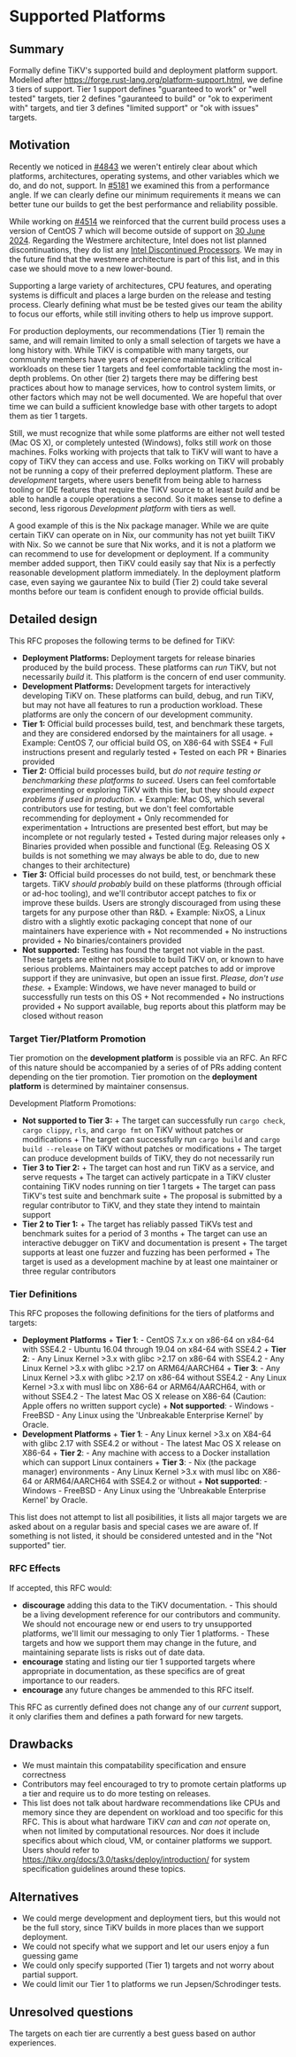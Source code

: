 # Supported Platforms

## Summary

Formally define TiKV's supported build and deployment platform support. Modelled
after https://forge.rust-lang.org/platform-support.html, we define 3 tiers of
support. Tier 1 support defines "guaranteed to work" or "well tested" targets,
tier 2 defines "gauranteed to build" or "ok to experiment with" targets, and
tier 3 defines "limited support" or "ok with issues" targets.

## Motivation

Recently we noticed in [#4843](https://github.com/tikv/tikv/issues/4843) we
weren't entirely clear about which platforms, architectures, operating systems,
and other variables which we do, and do not, support. In
[#5181](https://github.com/tikv/tikv/pull/5181) we examined this from a
performance angle. If we can clearly define our minimum requirements it means we
can better tune our builds to get the best performance and reliability possible.

While working on [#4514](https://github.com/tikv/tikv/pull/4514/) we reinforced
that the current build process uses a version of CentOS 7 which will become
outside of support on
[30 June 2024](https://en.wikipedia.org/wiki/CentOS#End-of-support_schedule).
Regarding the Westmere architecture, Intel does not list planned
discontinuations, they do list any [Intel Discontinued Processors]. We may in
the future find that the westmere architecture is part of this list, and in this
case we should move to a new lower-bound.

Supporting a large variety of architectures, CPU features, and operating systems
is difficult and places a large burden on the release and testing process.
Clearly defining what must be be tested gives our team the ability to focus our
efforts, while still inviting others to help us improve support.

For production deployments, our recommendations (Tier 1) remain the same, and
will remain limited to only a small selection of targets we have a long history
with. While TiKV is compatible with many targets, our community members have
years of experience maintaining critical workloads on these tier 1 targets and
feel comfortable tackling the most in-depth problems. On other (tier 2) targets
there may be differing best practices about how to manage services, how to
control system limits, or other factors which may not be well documented. We are
hopeful that over time we can build a sufficient knowledge base with other
targets to adopt them as tier 1 targets.

Still, we must recognize that while some platforms are either not well tested
(Mac OS X), or completely untested (Windows), folks still *work* on those
machines. Folks working with projects that talk to TiKV will want to have a copy
of TiKV they can access and use. Folks working on TiKV will probably not be
running a copy of their preferred deployment platform. These are *development*
targets, where users benefit from being able to harness tooling or IDE features
that require the TiKV source to at least *build* and be able to handle a couple
operations a second. So it makes sense to define a second, less rigorous
*Development platform* with tiers as well.

A good example of this is the Nix package manager. While we are quite certain
TiKV can operate on in Nix, our community has not yet buiilt TiKV with Nix. So
we cannot be sure that Nix works, and it is not a platform we can recommend to
use for development or deployment. If a community member added support, then
TiKV could easily say that Nix is a perfectly reasonable development platform
immediately. In the deployment platform case, even saying we gaurantee Nix to
build (Tier 2) could take several months before our team is confident enough to
provide official builds.

## Detailed design

This RFC proposes the following terms to be defined for TiKV:

* **Deployment Platforms:** Deployment targets for release binaries produced by
  the build process. These platforms can *run* TiKV, but not necessarily *build*
  it. This platform is the concern of end user community.
* **Development Platforms:** Development targets for interactively developing
  TiKV on. These platforms can build, debug, and run TiKV, but may not have all
  features to run a production workload. These platforms are only the concern of
  our development community.
* **Tier 1:** Official build processes build, test, and benchmark these targets,
  and they are considered endorsed by the maintainers for all usage.
      + Example: CentOS 7, our official build OS, on X86-64 with SSE4
      + Full instructions present and regularly tested
      + Tested on each PR
      + Binaries provided
* **Tier 2:** Official build processes build, but *do not require testing or
  benchmarking these platforms to suceed*. Users can feel comfortable
  experimenting or exploring TiKV with this tier, but they should *expect
  problems if used in production*.
      + Example: Mac OS, which several contributors use for testing, but we
        don't feel comfortable recommending for deployment
      + Only recommended for experimentation
      + Intructions are presented best effort, but may be incomplete or not
        regularly tested
      + Tested during major releases only
      + Binaries provided when possible and functional (Eg. Releasing OS X
        builds is not something we may always be able to do, due to new changes
        to their architecture)
* **Tier 3:** Official build processes do not build, test, or benchmark these
  targets. TiKV *should probably* build on these platforms (through official or
  ad-hoc tooling), and we'll contributor accept patches to fix or improve these
  builds. Users are strongly discouraged from using these targets for any
  purpose other than R&D.
      + Example: NixOS, a Linux distro with a slightly exotic packaging concept
      that none of our maintainers have experience with
      + Not recommended
      + No instructions provided
      + No binaries/containers provided
* **Not supported:** Testing has found the target not viable in the past. These
  targets are either not possible to build TiKV on, or known to have serious
  problems. Maintainers may accept patches to add or improve support if they are
  uninvasive, but open an issue first. *Please, don't use these.*
      + Example: Windows, we have never managed to build or successfully run
        tests on this OS
      + Not recommended
      + No instructions provided
      + No support available, bug reports about this platform may be closed
        without reason

### Target Tier/Platform Promotion

Tier promotion on the **development platform** is possible via an RFC. An RFC of
this nature should be accompanied by a series of of PRs adding content depending
on the tier promotion. Tier promotion on the **deployment platform** is
determined by maintainer consensus.

Development Platform Promotions:

* **Not supported to Tier 3:**
      + The target can successfully run `cargo check`, `cargo clippy`, `rls`, and
        `cargo fmt` on TiKV without patches or modifications
      + The target can successfully run `cargo build` and `cargo build --release`
        on TiKV without patches or modifications
      + The target can produce development builds of TiKV, they do not
        necessarily run
* **Tier 3 to Tier 2:**
      + The target can host and run TiKV as a service, and serve requests
      + The target can actively particpate in a TiKV cluster containing TiKV
        nodes running on tier 1 targets
      + The target can pass TiKV's test suite and benchmark suite
      + The proposal is submitted by a regular contributor to TiKV, and they
        state they intend to maintain support
* **Tier 2 to Tier 1:**
      + The target has reliably passed TiKVs test and benchmark suites for a
        period of 3 months
      + The target can use an interactive debugger on TiKV and documentation is present
      + The target supports at least one fuzzer and fuzzing has been performed
      + The target is used as a development machine by at least one maintainer
        or three regular contributors

### Tier Definitions

This RFC proposes the following definitions for the tiers of platforms and targets:

* **Deployment Platforms**
      + **Tier 1**:
        - CentOS 7.x.x on x86-64 on x84-64 with SSE4.2
        - Ubuntu 16.04 through 19.04 on x84-64 with SSE4.2
      + **Tier 2**:
        - Any Linux Kernel >3.x with glibc >2.17 on x86-64 with SSE4.2
        - Any Linux Kernel >3.x with glibc >2.17 on ARM64/AARCH64
      + **Tier 3**:
        - Any Linux Kernel >3.x with glibc >2.17 on x86-64 without SSE4.2
        - Any Linux Kernel >3.x with musl libc on X86-64 or ARM64/AARCH64, with
          or without SSE4.2
        - The latest Mac OS X release on X86-64 (Caution: Apple offers no
          written support cycle)
      + **Not supported**:
        - Windows
        - FreeBSD
        - Any Linux using the 'Unbreakable Enterprise Kernel' by Oracle.
* **Development Platforms**
      + **Tier 1**:
        - Any Linux kernel >3.x on X84-64 with glibc 2.17 with SSE4.2 or without
        - The latest Mac OS X release on X86-64
      + **Tier 2**:
        - Any machine with access to a Docker installation which can support
          Linux containers
      + **Tier 3**:
        - Nix (the package manager) environments
        - Any Linux Kernel >3.x with musl libc on X86-64 or ARM64/AARCH64 with
          SSE4.2 or without
      + **Not supported**:
        - Windows
        - FreeBSD
        - Any Linux using the 'Unbreakable Enterprise Kernel' by Oracle.

This list does not attempt to list all posibilities, it lists all major targets
we are asked about on a regular basis and special cases we are aware of. If
something is not listed, it should be considered untested and in the "Not
supported" tier.

### RFC Effects

If accepted, this RFC would:

* **discourage** adding this data to the TiKV documentation.
      - This should be a living development reference for our contributors and
        community. We should not encourage new or end users to try unsupported
        platforms, we'll limit our messaging to only Tier 1 platforms.
      - These targets and how we support them may change in the future, and
        maintaining separate lists is risks out of date data.
* **encourage** stating and listing our tier 1 supported targets where
  appropriate in documentation, as these specifics are of great importance to
  our readers.
* **encourage** any future changes be ammended to this RFC itself.

This RFC as currently defined does not change any of our *current* support, it
only clarifies them and defines a path forward for new targets.

## Drawbacks

* We must maintain this compatability specification and ensure correctness
* Contributors may feel encouraged to try to promote certain platforms up a tier
and require us to do more testing on releases.
* This list does not talk about hardware recommendations like CPUs and memory
since they are dependent on workload and too specific for this RFC. This is
about what hardware TiKV *can* and *can not* operate on, when not limited by
computational resources. Nor does it include specifics about which cloud, VM, or
container platforms we support. Users should refer to
https://tikv.org/docs/3.0/tasks/deploy/introduction/ for system specification
guidelines around these topics.

## Alternatives

* We could merge development and deployment tiers, but this would not be the
  full story, since TiKV builds in more places than we support deployment.
* We could not specify what we support and let our users enjoy a fun guessing game
* We could only specify supported (Tier 1) targets and not worry about partial support.
* We could limit our Tier 1 to platforms we run Jepsen/Schrodinger tests.

## Unresolved questions

The targets on each tier are currently a best guess based on author experiences.

[Intel Discontinued Processors]: https://www.intel.com/content/www/us/en/support/articles/000022396/processors.html
